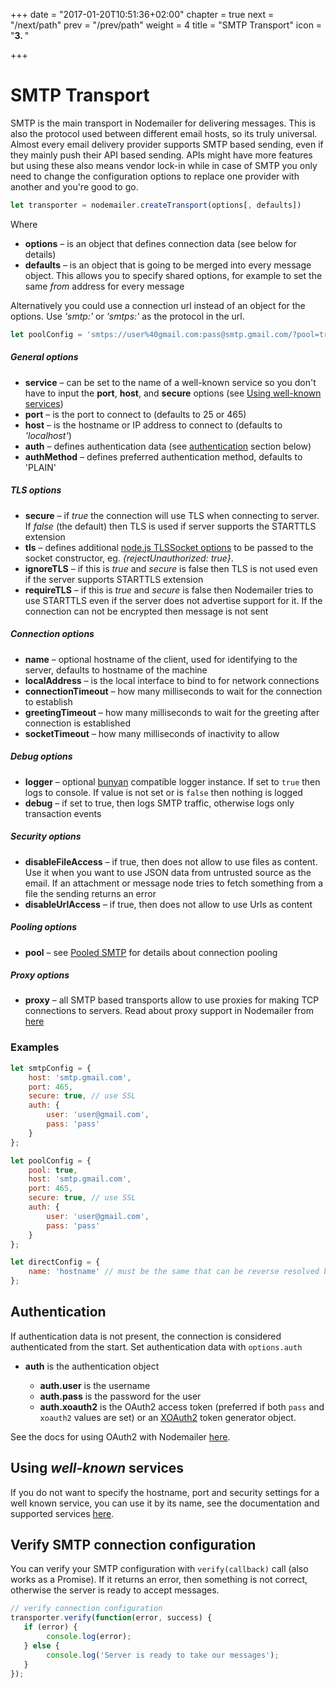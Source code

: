 +++
date = "2017-01-20T10:51:36+02:00"
chapter = true
next = "/next/path"
prev = "/prev/path"
weight = 4
title = "SMTP Transport"
icon = "<b>3. </b>"

+++

# SMTP Transport

SMTP is the main transport in Nodemailer for delivering messages. This is also the protocol used between different email hosts, so its truly universal. Almost every email delivery provider supports SMTP based sending, even if they mainly push their API based sending. APIs might have more features but using these also means vendor lock-in while in case of SMTP you only need to change the configuration options to replace one provider with another and you're good to go.

```javascript
let transporter = nodemailer.createTransport(options[, defaults])
```

Where

  - **options** – is an object that defines connection data (see below for details)
  - **defaults** – is an object that is going to be merged into every message object. This allows you to specify shared options, for example to set the same *from* address for every message

Alternatively you could use a connection url instead of an object for the options. Use *'smtp:'* or *'smtps:'* as the protocol in the url.

```javascript
let poolConfig = 'smtps://user%40gmail.com:pass@smtp.gmail.com/?pool=true';
```

##### General options

  - **service** – can be set to the name of a well-known service so you don't have to input the **port**, **host**, and **secure** options (see [Using well-known services](#using-well-known-services))
  - **port** – is the port to connect to (defaults to 25 or 465)
  - **host** – is the hostname or IP address to connect to (defaults to *'localhost'*)
  - **auth** – defines authentication data (see [authentication](#authentication) section below)
  - **authMethod** – defines preferred authentication method, defaults to 'PLAIN'

##### TLS options

  - **secure** – if *true* the connection will use TLS when connecting to server. If *false* (the default) then TLS is used if server supports the STARTTLS extension
  - **tls** – defines additional [node.js TLSSocket options](https://nodejs.org/api/tls.html#tls_class_tls_tlssocket) to be passed to the socket constructor, eg. _{rejectUnauthorized: true}_.
  - **ignoreTLS** – if this is *true* and *secure* is false then TLS is not used even if the server supports STARTTLS extension
  - **requireTLS** – if this is *true* and *secure* is false then Nodemailer tries to use STARTTLS even if the server does not advertise support for it. If the connection can not be encrypted then message is not sent

##### Connection options

  - **name** – optional hostname of the client, used for identifying to the server, defaults to hostname of the machine
  - **localAddress** – is the local interface to bind to for network connections
  - **connectionTimeout** – how many milliseconds to wait for the connection to establish
  - **greetingTimeout** – how many milliseconds to wait for the greeting after connection is established
  - **socketTimeout** – how many milliseconds of inactivity to allow

##### Debug options

  - **logger** – optional [bunyan](https://github.com/trentm/node-bunyan) compatible logger instance. If set to `true` then logs to console. If value is not set or is `false` then nothing is logged
  - **debug** – if set to true, then logs SMTP traffic, otherwise logs only transaction events

##### Security options

  - **disableFileAccess** – if true, then does not allow to use files as content. Use it when you want to use JSON data from untrusted source as the email. If an attachment or message node tries to fetch something from a file the sending returns an error
  - **disableUrlAccess** – if true, then does not allow to use Urls as content

##### Pooling options

  - **pool** – see [Pooled SMTP](/smtp/pooled/) for details about connection pooling

##### Proxy options

  - **proxy** – all SMTP based transports allow to use proxies for making TCP connections to servers. Read about proxy support in Nodemailer from [here](/smtp/proxies/)

### Examples

```javascript
let smtpConfig = {
    host: 'smtp.gmail.com',
    port: 465,
    secure: true, // use SSL
    auth: {
        user: 'user@gmail.com',
        pass: 'pass'
    }
};

let poolConfig = {
    pool: true,
    host: 'smtp.gmail.com',
    port: 465,
    secure: true, // use SSL
    auth: {
        user: 'user@gmail.com',
        pass: 'pass'
    }
};

let directConfig = {
    name: 'hostname' // must be the same that can be reverse resolved by DNS for your IP
};
```

## Authentication

If authentication data is not present, the connection is considered authenticated from the start. Set authentication data with `options.auth`

- **auth** is the authentication object

  - **auth.user** is the username
  - **auth.pass** is the password for the user
  - **auth.xoauth2** is the OAuth2 access token (preferred if both `pass` and `xoauth2` values are set) or an [XOAuth2](https://github.com/andris9/xoauth2) token generator object.

See the docs for using OAuth2 with Nodemailer [here](http://nodemailer.com/2-0-0-beta/using-oauth2/).

## Using _well-known_ services

If you do not want to specify the hostname, port and security settings for a well known service, you can use it by its name, see the documentation and supported services [here](http://nodemailer.com/2-0-0-beta/well-known-services/).

## Verify SMTP connection configuration

You can verify your SMTP configuration with `verify(callback)` call (also works as a Promise). If it returns an error, then something is not correct, otherwise the server is ready to accept messages.

```javascript
// verify connection configuration
transporter.verify(function(error, success) {
   if (error) {
        console.log(error);
   } else {
        console.log('Server is ready to take our messages');
   }
});
```
